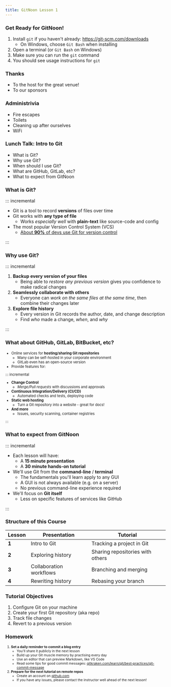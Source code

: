 ```yaml
---
title: GitNoon Lesson 1
---
```


### Get Ready for GitNoon!

1. Install `git` if you haven't already: https://git-scm.com/downloads
   * On Windows, choose `Git Bash` when installing
2. Open a terminal (or `Git Bash` on Windows)
3. Make sure you can run the `git` command
4. You should see usage instructions for `git`

### Thanks

* To the host for the great venue!
* To our sponsors

### Administrivia

* Fire escapes
* Toilets
* Cleaning up after ourselves
* WiFi

### Lunch Talk: Intro to Git

* What is Git?
* Why use Git?
* When should I use Git?
* What are GitHub, GitLab, etc?
* What to expect from GitNoon

### What is Git?

::: incremental

<div class="top-fragment-only">

* Git is a tool to record **versions** of files over time
* Git works with **any type of file**
  * Works *especially well* with **plain-text** like source-code and config
* The most popular Version Control System (VCS)
  * [About **90%** of devs use Git for version control](https://stackoverflow.blog/2023/01/09/beyond-git-the-other-version-control-systems-developers-use/)

</div>

:::

### Why use Git?

::: incremental

<div class="top-fragment-only">

1. **Backup every version of your files**
   * Being able to *restore any previous version* gives you confidence
     to make radical changes
2. **Seamlessly collaborate with others**
   * Everyone can *work on the same files at the same time*, then
     combine their changes later
3. **Explore file history**
   * Every version in Git records the author, date, and change
     description
   * Find *who* made a change, *when*, and *why*

</div>

:::

### What about GitHub, GitLab, BitBucket, etc?

<div style="font-size: 0.8em;">

* Online services for **hosting/sharing Git repositories**
  * Many can be self-hosted in your corporate environment
  * GitLab even has an open-source version
* Provide features for:

::: incremental

<div class="top-fragment-only">

* **Change Control**
  * *Merge/Pull requests* with discussions and approvals
* **Continuous Integration/Delivery (CI/CD)**
  * Automated checks and tests, deploying code
* **Static web hosting**
  * Turn a Git repository into a website - great for docs!
* **And more**
  * Issues, security scanning, container registries

</div>

:::

</div>

### What to expect from GitNoon

::: incremental

<div class="top-fragment-only">

* Each lesson will have:
  * A **15 minute presentation**
  * A **30 minute hands-on tutorial**
* We'll use Git from the **command-line** / **terminal**
  * The fundamentals you'll learn apply to any GUI
  * A GUI is not always available (e.g. on a server)
  * No previous command-line experience required
* We'll focus on **Git itself**
  * Less on specific features of services like GitHub

</div>

:::

### Structure of this Course

<div style="font-size: 0.7em;">

| Lesson | Presentation            | Tutorial                         |
|--------|-------------------------|----------------------------------|
| **1**  | Intro to Git            | Tracking a project in Git        |
| **2**  | Exploring history       | Sharing repositories with others |
| **3**  | Collaboration workflows | Branching and merging            |
| **4**  | Rewriting history       | Rebasing your branch             |

</div>

### Tutorial Objectives

1. Configure Git on your machine
2. Create your first Git repository (aka repo)
3. Track file changes
4. Revert to a previous version

### Homework

<div style="font-size: 0.75em;">

1. **Set a daily reminder to commit a blog entry**
   * You'll share it publicly in the next lesson
   * Build up your Git muscle memory by practising every day
   * Use an editor that can preview Markdown, like VS Code
   * Read some tips for good commit messages: [gitkraken.com/learn/git/best-practices/git-commit-message](https://www.gitkraken.com/learn/git/best-practices/git-commit-message)
2. **Prepare for the next tutorial on remote repos**
   * Create an account on [github.com](https://github.com/)
   * If you have any issues, please contact the instructor well ahead
     of the next lesson!

</div>
